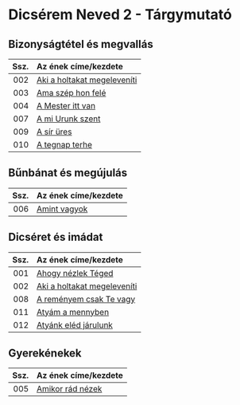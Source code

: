 # Dicsérem Neved 2 - Tárgymutató

## Bizonyságtétel és megvallás

| Ssz. | Az ének címe/kezdete |
| ---: | :------------------- |
| 002 | [Aki a holtakat megeleveníti](../../collections/dicserem_neved_2/002.xml) |
| 003 | [Ama szép hon felé](../../collections/dicserem_neved_2/003.xml) |
| 004 | [A Mester itt van](../../collections/dicserem_neved_2/004.xml) |
| 007 | [A mi Urunk szent](../../collections/dicserem_neved_2/007.xml) |
| 009 | [A sír üres](../../collections/dicserem_neved_2/009.xml) |
| 010 | [A tegnap terhe](../../collections/dicserem_neved_2/010.xml) |

## Bűnbánat és megújulás

| Ssz. | Az ének címe/kezdete |
| ---: | :------------------- |
| 006 | [Amint vagyok](../../collections/dicserem_neved_2/006.xml) |

## Dicséret és imádat

| Ssz. | Az ének címe/kezdete |
| ---: | :------------------- |
| 001 | [Ahogy nézlek Téged](../../collections/dicserem_neved_2/001.xml) |
| 002 | [Aki a holtakat megeleveníti](../../collections/dicserem_neved_2/002.xml) |
| 008 | [A reményem csak Te vagy](../../collections/dicserem_neved_2/008.xml) |
| 011 | [Atyám a mennyben](../../collections/dicserem_neved_2/011.xml) |
| 012 | [Atyánk eléd járulunk](../../collections/dicserem_neved_2/012.xml) |

## Gyerekénekek

| Ssz. | Az ének címe/kezdete |
| ---: | :------------------- |
| 005 | [Amikor rád nézek](../../collections/dicserem_neved_2/005.xml) |

